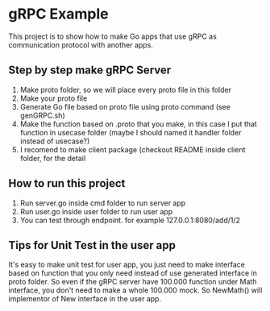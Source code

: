 # gRPC Example

This project is to show how to make Go apps that use gRPC as communication protocol with another apps.

## Step by step make gRPC Server

1. Make proto folder, so we will place every proto file in this folder
2. Make your proto file
3. Generate Go file based on proto file using proto command (see genGRPC.sh)
4. Make the function based on .proto that you make, in this case I put that function in usecase folder (maybe I should named it handler folder instead of usecase?)
5. I recomend to make client package (checkout README inside client folder, for the detail

## How to run this project

1. Run server.go inside cmd folder to run server app
2. Run user.go inside user folder to run user app
3. You can test through endpoint. for example 127.0.0.1:8080/add/1/2



## Tips for Unit Test in the user app

It's easy to make unit test for user app, you just need to make interface based on function that you only need instead of use generated interface in proto folder. So even if the gRPC server have 100.000 function under Math interface, you don't need to make a whole 100.000 mock. So NewMath() will implementor of New interface in the user app.
